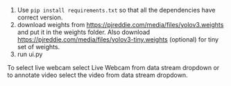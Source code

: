 1. Use `pip install requirements.txt` so that all the dependencies have correct version.
2. download weights from https://pjreddie.com/media/files/yolov3.weights and put it in the weights folder. Also download https://pjreddie.com/media/files/yolov3-tiny.weights (optional) for tiny set of weights.
3. run ui.py 

To select live webcam select Live Webcam from data stream dropdown or to annotate video select the video from data stream dropdown.
